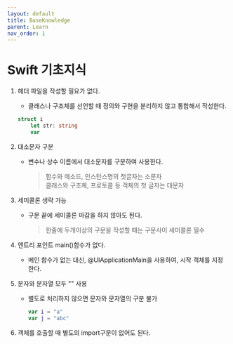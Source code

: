 ```yaml
---
layout: default
title: BaseKnowledge
parent: Learn
nav_order: 1
---
```



# Swift 기초지식

1. 헤더 파일을 작성할 필요가 없다.
    * 클래스나 구조체를 선언할 때 정의와 구현을 분리하지 않고 통합해서 작성한다.
    ```swift
    struct i
        let str: string
        var 
    ```

2. 대소문자 구분
    * 변수나 상수 이름에서 대소문자를 구분하여 사용한다.
        > 함수와 메소드, 인스턴스명의 첫글자는 소문자   
        클래스와 구조체, 프로토콜 등 객체의 첫 글자는 대문자

3. 세미콜론 생략 가능
    * 구문 끝에 세미콜론 마감을 하지 않아도 된다.
        >한줄에 두개이상의 구문을 작성할 때는 구문사이 세미콜론 필수

4. 엔트리 포인트 main()함수가 없다.
    * 메인 함수가 없는 대신, @UIApplicationMain을 사용하여, 시작 객체를 지정한다.

5. 문자와 문자열 모두 "" 사용
    * 별도로 처리하지 않으면 문자와 문자열의 구분 불가

        ```swift
        var i = "a"
        var j = "abc"
        ```
6. 객체를 호출할 때 별도의 import구문이 없어도 된다.